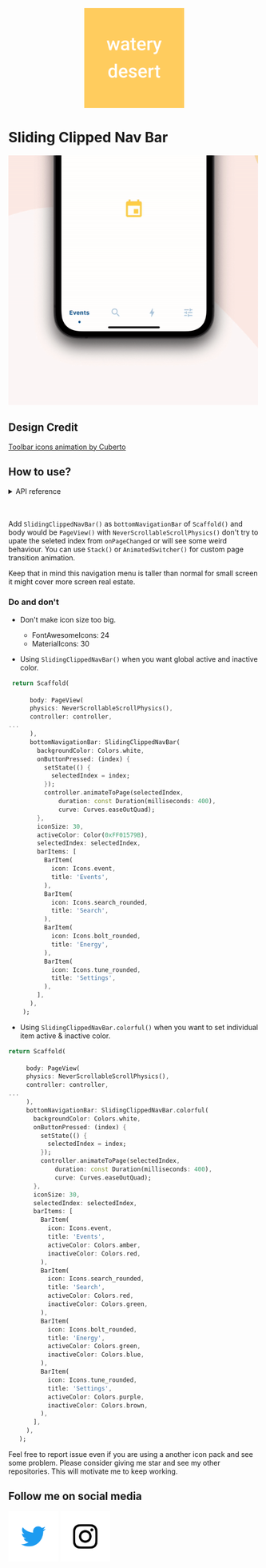 <p align="center">
<img src="https://raw.githubusercontent.com/watery-desert/assets/main/watery_desert_logo.png" height="200" alt="Sliding Clipped Nav Bar" />
</p>

# Sliding Clipped Nav Bar

<img src="https://raw.githubusercontent.com/watery-desert/assets/main/sliding_clipped_nav_bar/demo_recording.gif"  width="500"/>

## **Design Credit**

[Toolbar icons animation by Cuberto](https://dribbble.com/shots/5605168-Toolbar-icons-animation)


## How to use?
<details>
<summary>API reference</summary>
<br></br>

barItems → `List<BarItem>`
- List of bar items that shows horizontally, Minimum 2 and maximum 4 items.\
 *required*

selectedIndex → `int`
- Selected index of the bar items.\
 *required*

iconSize → `double`
 - Size of all icons (inactive items), don't make it too big or will be clipped.\
 *optional [30]*

activeColor → `Color`
 - Color of the selected item which indicate selected.\
*required*

inactiveColor → `Color?`
 - Inactive color of item, which actually color icons.\
*nullable* 

onButtonPressed → `OnButtonPressCallback`
 - Callback when item is pressed.\
*required* 

backgroundColor → `Color`
 -  background color of the bar.\
*optional [Colors.white]*


</summary> 
</details>
<br></br>

Add `SlidingClippedNavBar()` as `bottomNavigationBar` of `Scaffold()` and body would be `PageView()` with `NeverScrollableScrollPhysics()` don't try to upate the seleted index from `onPageChanged` or will see some weird behaviour. You can use `Stack()` or `AnimatedSwitcher()` for custom page transition animation. 

Keep that in mind this navigation menu is taller than normal for small screen it might cover more screen real estate.

### **Do and don't**
 - Don't make icon size too big.
   - FontAwesomeIcons: 24 
   - MaterialIcons: 30

 - Using `SlidingClippedNavBar()` when you want global active and inactive color.
```dart
 return Scaffold(
     
      body: PageView(
      physics: NeverScrollableScrollPhysics(),       
      controller: controller,
...
      ),
      bottomNavigationBar: SlidingClippedNavBar(
        backgroundColor: Colors.white,
        onButtonPressed: (index) {
          setState(() {
            selectedIndex = index;
          });
          controller.animateToPage(selectedIndex,
              duration: const Duration(milliseconds: 400),
              curve: Curves.easeOutQuad);
        },
        iconSize: 30,
        activeColor: Color(0xFF01579B),
        selectedIndex: selectedIndex,
        barItems: [
          BarItem(
            icon: Icons.event,
            title: 'Events',
          ),
          BarItem(
            icon: Icons.search_rounded,
            title: 'Search',
          ),
          BarItem(
            icon: Icons.bolt_rounded,
            title: 'Energy',
          ),
          BarItem(
            icon: Icons.tune_rounded,
            title: 'Settings',
          ),
        ],
      ),
    );
```

 - Using `SlidingClippedNavBar.colorful()` when you want to set individual item active & inactive color.
 ```dart
 return Scaffold(
     
      body: PageView(
      physics: NeverScrollableScrollPhysics(),
      controller: controller,
...
      ),
      bottomNavigationBar: SlidingClippedNavBar.colorful(
        backgroundColor: Colors.white,
        onButtonPressed: (index) {
          setState(() {
            selectedIndex = index;
          });
          controller.animateToPage(selectedIndex,
              duration: const Duration(milliseconds: 400),
              curve: Curves.easeOutQuad);
        },
        iconSize: 30,
        selectedIndex: selectedIndex,
        barItems: [
          BarItem(
            icon: Icons.event,
            title: 'Events',
            activeColor: Colors.amber,
            inactiveColor: Colors.red,
          ),
          BarItem(
            icon: Icons.search_rounded,
            title: 'Search',
            activeColor: Colors.red,
            inactiveColor: Colors.green,
          ),
          BarItem(
            icon: Icons.bolt_rounded,
            title: 'Energy',
            activeColor: Colors.green,
            inactiveColor: Colors.blue,
          ),
          BarItem(
            icon: Icons.tune_rounded,
            title: 'Settings',
            activeColor: Colors.purple,
            inactiveColor: Colors.brown,
          ),
        ],
      ),
    );
```

Feel free to report issue even if you are using a another icon pack and see some problem. Please consider giving me star and see my other repositories. This will motivate me to keep working.


## Follow me on social media

[![alt text][1.1]][1]
[![alt text][2.1]][2]

[1.1]: https://github.com/watery-desert/assets/blob/main/social_logo/twitter.png?raw=true

[2.1]: https://github.com/watery-desert/assets/blob/main/social_logo/instagram.png?raw=true

[1]: https://twitter.com/watery_desert
[2]: https://www.instagram.com/watery_desert/